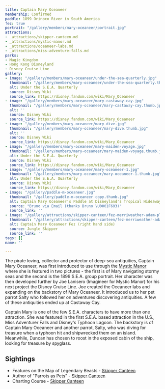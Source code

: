 ```yaml
---
title: Captain Mary Oceaneer
membership: Confirmed
paddle: 1899 Orinoco River in South America
fez: true
portrait: "/gallery/members/mary-oceaneer/portrait.jpg"
attractions:
- _attractions/skipper-canteen.md
- _attractions/mystic-manor.md
- _attractions/oceaneer-labs.md
- _attractions/miss-adventure-falls.md
parks:
- Magic Kingdom
- Hong Kong Disneyland
- Disney Cruise Line
gallery:
- image: "/gallery/members/mary-oceaneer/under-the-sea-quarterly.jpg"
  thumbnail: "/gallery/members/mary-oceaneer/under-the-sea-quarterly.thumb.jpg"
  alt: Under the S.E.A. Quarterly
  source: Disney Wiki
  source_link: https://disney.fandom.com/wiki/Mary_Oceaneer
- image: "/gallery/members/mary-oceaneer/mary-castaway-cay.jpg"
  thumbnail: "/gallery/members/mary-oceaneer/mary-castaway-cay.thumb.jpg"
  alt: ''
  source: Disney Wiki
  source_link: https://disney.fandom.com/wiki/Mary_Oceaneer
- image: "/gallery/members/mary-oceaneer/mary-dive.jpg"
  thumbnail: "/gallery/members/mary-oceaneer/mary-dive.thumb.jpg"
  alt: ''
  source: Disney Wiki
  source_link: https://disney.fandom.com/wiki/Mary_Oceaneer
- image: "/gallery/members/mary-oceaneer/mary-maiden-voyage.jpg"
  thumbnail: "/gallery/members/mary-oceaneer/mary-maiden-voyage.thumb.jpg"
  alt: Under the S.E.A. Quarterly
  source: Disney Wiki
  source_link: https://disney.fandom.com/wiki/Mary_Oceaneer
- image: "/gallery/members/mary-oceaneer/mary-oceaneer-1.jpg"
  thumbnail: "/gallery/members/mary-oceaneer/mary-oceaneer-1.thumb.jpg"
  alt: Under the S.E.A. Quarterly
  source: Disney Wiki
  source_link: https://disney.fandom.com/wiki/Mary_Oceaneer
- image: "/gallery/paddle-m-oceaneer.jpg"
  thumbnail: "/gallery/paddle-m-oceaneer copy.thumb.jpg"
  alt: Captain Mary Oceaneer's Paddle at Disneyland's Tropical Hideaway
  source: "Bruno via Email (thanks Bruno \U0001F603)"
  source_link: ''
- image: "/gallery/attractions/skipper-canteen/fez-merriweather-adam-pleasure-captain-mary-oceaneer.jpeg"
  thumbnail: "/gallery/attractions/skipper-canteen/fez-merriweather-adam-pleasure-captain-mary-oceaneer.thumb.jpeg"
  alt: Captain Mary Oceaneer Fez (right hand side)
  source: Jungle Skipper
  source_link: ''
tags: []
name: ''

---
```

The pirate loving, collector and protector of deep-sea antiquities, Captain Mary Oceaneer, was first introduced to use through the [Mystic Manor](/sea/attractions/mystic-manor) where she is featured in two pictures - the first is of Mary navigating stormy seas and the second is the 1899 S.E.A. group portrait. Her character was then developed further by Joe Lanisero (Imagineer for Mystic Manor) for his next project the Disney Cruise Line. Joe created the Oceaneer labs and expanding on the backstory of Mary Oceaneer. It introduced us to her pet parrot Salty who followed her on adventures discovering antiquities. A few of these antiquities ended up at Castaway Cay.

Captain Mary is one of the few S.E.A. characters to have more than one attraction. She was featured in the first S.E.A. based attraction in the U.S., Miss Adventurer Falls and Disney's Typhoon Lagoon. The backstory is of Captain Mary Oceaneer and another parrot, Salty, who was diving for treasure when a typhoon hit and shipwrecked them on an island. Meanwhile, Duncan has chosen to roost in the exposed cabin of the ship, looking for treasure by spyglass.

## Sightings

* Features on the Map of Legendary Beasts - [Skipper Canteen](/sea/attractions/skipper-canteen)
* Author of "Parrots as Pets" - [Skipper Canteen](/sea/attractions/skipper-canteen)
* Charting Course - [Skipper Canteen](/sea/attractions/skipper-canteen)